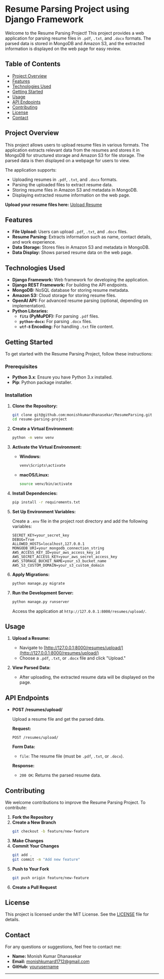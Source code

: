 # Resume Parsing Project using Django Framework

Welcome to the Resume Parsing Project! This project provides a web application for parsing resume files in `.pdf`, `.txt`, and `.docx` formats. The parsed data is stored in MongoDB and Amazon S3, and the extracted information is displayed on the web page for easy review.

## Table of Contents

- [Project Overview](#project-overview)
- [Features](#features)
- [Technologies Used](#technologies-used)
- [Getting Started](#getting-started)
- [Usage](#usage)
- [API Endpoints](#api-endpoints)
- [Contributing](#contributing)
- [License](#license)
- [Contact](#contact)

## Project Overview

This project allows users to upload resume files in various formats. The application extracts relevant data from the resumes and stores it in MongoDB for structured storage and Amazon S3 for file storage. The parsed data is then displayed on a webpage for users to view.

The application supports:
- Uploading resumes in `.pdf`, `.txt`, and `.docx` formats.
- Parsing the uploaded files to extract resume data.
- Storing resume files in Amazon S3 and metadata in MongoDB.
- Displaying extracted resume information on the web page.

**Upload your resume files here:** [Upload Resume](http://127.0.0.1:8000/resumes/upload/)

## Features

- **File Upload:** Users can upload `.pdf`, `.txt`, and `.docx` files.
- **Resume Parsing:** Extracts information such as name, contact details, and work experience.
- **Data Storage:** Stores files in Amazon S3 and metadata in MongoDB.
- **Data Display:** Shows parsed resume data on the web page.

## Technologies Used

- **Django Framework:** Web framework for developing the application.
- **Django REST Framework:** For building the API endpoints.
- **MongoDB:** NoSQL database for storing resume metadata.
- **Amazon S3:** Cloud storage for storing resume files.
- **OpenAI API:** For advanced resume parsing (optional, depending on implementation).
- **Python Libraries:**
  - **`fitz` (PyMuPDF):** For parsing `.pdf` files.
  - **`python-docx`:** For parsing `.docx` files.
  - **`utf-8` Encoding:** For handling `.txt` file content.

## Getting Started

To get started with the Resume Parsing Project, follow these instructions:

### Prerequisites

- **Python 3.x**: Ensure you have Python 3.x installed.
- **Pip**: Python package installer.

### Installation

1. **Clone the Repository:**

   ```bash
   git clone git@github.com:monishkumardhanasekar/ResumeParsing.git
   cd resume-parsing-project
   ```

2. **Create a Virtual Environment:**

   ```bash
   python -m venv venv
   ```

3. **Activate the Virtual Environment:**

   - **Windows:**

     ```bash
     venv\Scripts\activate
     ```

   - **macOS/Linux:**

     ```bash
     source venv/bin/activate
     ```

4. **Install Dependencies:**

   ```bash
   pip install -r requirements.txt
   ```

5. **Set Up Environment Variables:**

   Create a `.env` file in the project root directory and add the following variables:

   ```env
   SECRET_KEY=your_secret_key
   DEBUG=True
   ALLOWED_HOSTS=localhost,127.0.0.1
   MONGODB_URI=your_mongodb_connection_string
   AWS_ACCESS_KEY_ID=your_aws_access_key_id
   AWS_SECRET_ACCESS_KEY=your_aws_secret_access_key
   AWS_STORAGE_BUCKET_NAME=your_s3_bucket_name
   AWS_S3_CUSTOM_DOMAIN=your_s3_custom_domain
   ```

6. **Apply Migrations:**

   ```bash
   python manage.py migrate
   ```

7. **Run the Development Server:**

   ```bash
   python manage.py runserver
   ```

   Access the application at `http://127.0.0.1:8000/resumes/upload/`.

## Usage

1. **Upload a Resume:**

   - Navigate to [http://127.0.0.1:8000/resumes/upload/](http://127.0.0.1:8000/resumes/upload/)
   - Choose a `.pdf`, `.txt`, or `.docx` file and click "Upload."

2. **View Parsed Data:**

   - After uploading, the extracted resume data will be displayed on the page.

## API Endpoints

- **POST /resumes/upload/**

  Upload a resume file and get the parsed data.

  **Request:**
  ```http
  POST /resumes/upload/
  ```

  **Form Data:**
  - `file`: The resume file (must be `.pdf`, `.txt`, or `.docx`).

  **Response:**
  - `200 OK`: Returns the parsed resume data.

## Contributing

We welcome contributions to improve the Resume Parsing Project. To contribute:

1. **Fork the Repository**
2. **Create a New Branch**
   ```bash
   git checkout -b feature/new-feature
   ```
3. **Make Changes**
4. **Commit Your Changes**
   ```bash
   git add .
   git commit -m "Add new feature"
   ```
5. **Push to Your Fork**
   ```bash
   git push origin feature/new-feature
   ```
6. **Create a Pull Request**

## License

This project is licensed under the MIT License. See the [LICENSE](LICENSE) file for details.

## Contact

For any questions or suggestions, feel free to contact me:

- **Name:** Monish Kumar Dhanasekar
- **Email:** monishkumard1712@gmail.com
- **GitHub:** [yourusername](https://github.com/monishkumardhanasekar)

---
